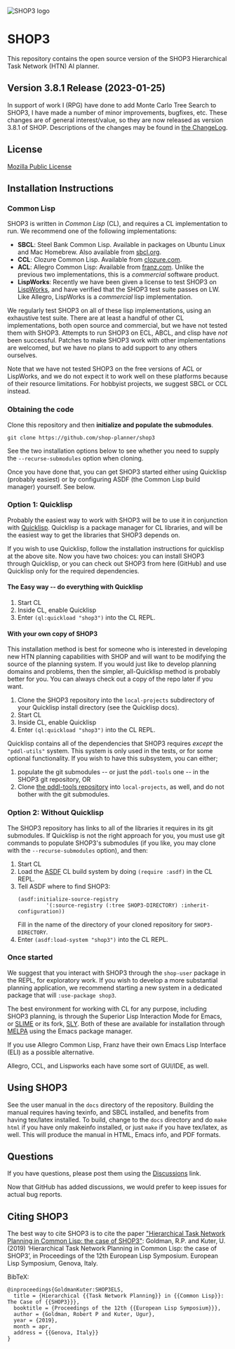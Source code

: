 
![SHOP3 logo](https://github.com/shop-planner/shop-master/raw/master/img/shop3-superclarendon-trattatello-small.png )

# SHOP3 

This repository contains the open source version of the SHOP3 Hierarchical Task Network (HTN) AI planner.

## Version 3.8.1 Release (2023-01-25)

In support of work I (RPG) have done to add Monte Carlo Tree Search to SHOP3, I have made a number
of minor improvements, bugfixes, etc.  These changes are of general interest/value, so they are
now released as version 3.8.1 of SHOP.  Descriptions of the changes may be found in [the ChangeLog](shop3/docs/ChangeLog.md).

## License

[Mozilla Public License](https://www.mozilla.org/en-US/MPL/)

<!-- Remember to add a pointer to the paper. -->

## Installation Instructions

### Common Lisp
SHOP3 is written in *Common Lisp* (CL),  and requires a CL
implementation to run.  We recommend one of the following
implementations:

* **SBCL**: Steel Bank Common Lisp.  Available in packages on Ubuntu
  Linux and Mac Homebrew.  Also available from [sbcl.org](https://sbcl.org).
* **CCL**: Clozure Common Lisp.  Available from
  [clozure.com](https://ccl.clozure.com).
* **ACL**: Allegro Common Lisp: Available from [franz.com](https://franz.com).
  Unlike the previous two implementations, this is a *commercial*
  software product.
* **LispWorks**: Recently we have been given a license to test SHOP3 on
  [LispWorks](http://www.lispworks.com/), and have verified that the SHOP3 test
  suite passes on LW.  Like Allegro, LispWorks is a *commercial* lisp implementation.

We regularly test SHOP3 on all of these lisp implementations,
using an exhaustive test suite.  There are at least a handful of
other CL implementations, both open source and commercial, but we have
not tested them with SHOP3.  Attempts to run SHOP3 on ECL, ABCL, and clisp
have *not* been successful.  Patches to make SHOP3 work with other
implementations are welcomed, but we have no plans to add support to
any others ourselves.

Note that we have not tested SHOP3 on the free versions of ACL or LispWorks, and
we do not expect it to work well on these platforms because of their resource limitations.
For hobbyist projects, we suggest SBCL or CCL instead.

### Obtaining the code

Clone this repository and then **initialize and populate the
submodules**.

```
git clone https://github.com/shop-planner/shop3
```

See the two installation options below to see whether you need to supply
the `--recurse-submodules` option when cloning.

Once you have done that, you can get SHOP3 started either using
Quicklisp (probably easiest) or by configuring ASDF (the Common Lisp
build manager) yourself.  See below.

### Option 1: Quicklisp

Probably the easiest way to work with SHOP3 will be to use it in
conjunction with [Quicklisp](https://beta.quicklisp.org).  Quicklisp
is a package manager for CL libraries, and will be the easiest way to
get the libraries that SHOP3 depends on.

If you wish to use Quicklisp, follow the installation instructions for
quicklisp at the above site.  Now you have two choices: you can install
SHOP3 through Quicklisp, or you can check out SHOP3 from here (GitHub) and use
Quicklisp only for the required dependencies.

#### The Easy way -- do everything with Quicklisp

1. Start CL
2. Inside CL, enable Quicklisp
3. Enter `(ql:quickload "shop3")` into the CL REPL.

#### With your own copy of SHOP3

This installation method is best for someone who is interested in developing
new HTN planning capabilities with SHOP and will want to be modifying the
source of the planning system.  If you would just like to develop planning
domains and problems, then the simpler, all-Quicklisp method is probably
better for you.  You can always check out a copy of the repo later if you
want.

1. Clone the SHOP3 repository into the `local-projects` subdirectory of your
  Quicklisp install directory (see the Quicklisp docs).
2. Start CL
3. Inside CL, enable Quicklisp
4. Enter `(ql:quickload "shop3")` into the CL REPL.

Quicklisp contains all of the dependencies that SHOP3 requires *except* the
`"pddl-utils"` system.  This system is only used in the tests, or for some optional
functionality.  If you wish to have this subsystem, you can either;

1. populate the git submodules -- or just the `pddl-tools` one -- in the SHOP3 git
  repository, OR
2. Clone [the pddl-tools repository](https://github.com/rpgoldman/pddl-tools) into 
  `local-projects`, as well, and do not bother with the git submodules.


### Option 2: Without Quicklisp

The SHOP3 repository has links to all of the libraries it requires in
its git submodules.  If Quicklisp is not the right approach for you,
you must use git commands to populate SHOP3's submodules (if you like,
you may clone with the `--recurse-submodules` option), and then:

1. Start CL
2. Load the [ASDF](https://www.common-lisp.net/project/asdf/) CL build
   system by doing `(require :asdf)` in the CL REPL.
3. Tell ASDF where to find SHOP3:
   ```
   (asdf:initialize-source-registry
            '(:source-registry (:tree SHOP3-DIRECTORY) :inherit-configuration))
   ```
   Fill in the name of the directory of your cloned repository for `SHOP3-DIRECTORY`.
4. Enter `(asdf:load-system "shop3")` into the CL REPL.

### Once started

We suggest that you interact with SHOP3 through the `shop-user`
package in the REPL, for exploratory work.  If you wish to develop
a more substantial planning application, we recommend starting a new
system in a dedicated package that will `:use-package shop3`.

The best environment for working with CL for any purpose, including
SHOP3 planning, is through the Superior Lisp Interaction Mode for
Emacs, or [SLIME](https://common-lisp.net/project/slime/) or its fork,
[SLY](https://github.com/joaotavora/sly).  Both of these are available
for installation through [MELPA](https://melpa.org) using the Emacs
package manager.

If you use Allegro Common Lisp, Franz have their own Emacs Lisp Interface (ELI)
as a possible alternative.

Allegro, CCL, and Lispworks each have some
sort of GUI/IDE, as well.

## Using SHOP3

See the user manual in the `docs` directory of the repository.
Building the manual requires having texinfo, and SBCL installed, and
benefits from having tex/latex installed.  To build, change to the
`docs` directory and do `make html` if you have only makeinfo
installed, or just `make` if you have tex/latex, as well.  This will
produce the manual in HTML, Emacs info, and PDF formats.

## Questions

If you have questions, please post them using the [Discussions](https://github.com/shop-planner/shop3/discussions) link.

Now that GitHub has added discussions, we would prefer to keep issues for actual bug reports.

## Citing SHOP3
The best way to cite SHOP3 is to cite the paper ["Hierarchical Task Network Planning in Common Lisp: the case of SHOP3"](https://rpgoldman.goldman-tribe.org/papers/2019-els-SHOP3.pdf):  Goldman, R.P. and Kuter, U. (2019) ‘Hierarchical Task Network Planning in Common Lisp: the case of SHOP3’, in Proceedings of the 12th European Lisp Symposium. European Lisp Symposium, Genova, Italy.

BibTeX:
```
@inproceedings{GoldmanKuter:SHOP3ELS,
  title = {Hierarchical {{Task Network Planning}} in {{Common Lisp}}: The Case of {{SHOP3}}},
  booktitle = {Proceedings of the 12th {{European Lisp Symposium}}},
  author = {Goldman, Robert P and Kuter, Ugur},
  year = {2019},
  month = apr,
  address = {{Genova, Italy}}
}
```



<!--
Local Variables:
mode: markdown
End:
-->
